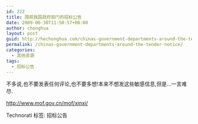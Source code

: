 ```yaml
---
id: 222
title: 围观我国政府部门的招标公告
date: 2009-06-30T11:50:57+08:00
author: chonghua
layout: post
guid: http://hechonghua.com/chinas-government-departments-around-the-tender-notice/
permalink: /chinas-government-departments-around-the-tender-notice/
categories:
  - 其他资源
tags:
  - 招标公告
---
```

不多说,也不要发表任何评论,也不要多想!本来不想发这些敏感信息,但是...一言难尽.

http://www.mof.gov.cn/mof/xinxi/

<div style="padding-bottom: 0px; margin: 0px; padding-left: 0px; padding-right: 0px; display: inline; float: none; padding-top: 0px" id="scid:0767317B-992E-4b12-91E0-4F059A8CECA8:23a5b763-3195-4b33-a7b7-42f4d70d987e" class="wlWriterEditableSmartContent">
  Technorati 标签: 招标公告
</div>